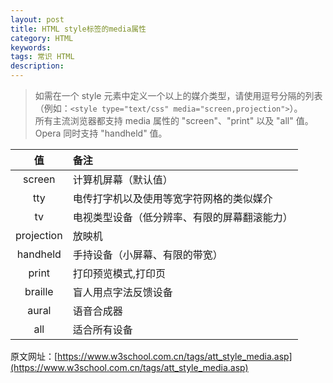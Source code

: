 ```yaml
---
layout: post
title: HTML style标签的media属性
category: HTML
keywords: 
tags: 常识 HTML
description: 
---
```


> 如需在一个 style 元素中定义一个以上的媒介类型，请使用逗号分隔的列表（例如：`<style type="text/css" media="screen,projection">`）。   
>所有主流浏览器都支持 media 属性的 "screen"、"print" 以及 "all" 值。   
>Opera 同时支持 "handheld" 值。

| 值  |  备注  |
|:------:|:-----|
|  screen  |  计算机屏幕（默认值）  |
|  tty  |  电传打字机以及使用等宽字符网格的类似媒介  |
|  tv  |  电视类型设备（低分辨率、有限的屏幕翻滚能力）  |
|  projection  |  放映机  |
|  handheld  |  手持设备（小屏幕、有限的带宽）  |
|  print  |  打印预览模式,打印页  |
|  braille  |  盲人用点字法反馈设备  |
|  aural  |  语音合成器  |
|  all  |  适合所有设备  |

原文网址：[https://www.w3school.com.cn/tags/att_style_media.asp](https://www.w3school.com.cn/tags/att_style_media.asp)